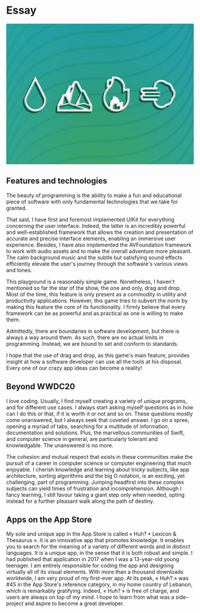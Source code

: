 # Essay

![alt text](WWDC%202020/Mother%20Nature.jpg)

## Features and technologies

The beauty of programming is the ability to make a fun and educational piece of software with only fundamental technologies that we take for granted.

That said, I have first and foremost implemented UIKit for everything concerning the user interface. Indeed, the latter is an incredibly powerful and well-established framework that allows the creation and presentation of accurate and precise interface elements, enabling an immersive user experience. Besides, I have also implemented the AVFoundation framework to work with audio assets and to make the overall adventure more pleasant. The calm background music and the subtle but satisfying sound effects efficiently elevate the user's journey through the software's various views and tones.

This playground is a reasonably simple game. Nonetheless, I haven't mentioned so far the star of the show, the one and only, drag and drop. Most of the time, this feature is only present as a commodity in utility and productivity applications. However, this game tries to subvert the norm by making this feature the core of its functionality. I firmly believe that every framework can be as powerful and as practical as one is willing to make them.

Admittedly, there are boundaries in software development, but there is always a way around them. As such, there are no actual limits in programming. Instead, we are bound to set and conform to standards.

I hope that the use of drag and drop, as this game's main feature, provides insight at how a software developer can use all the tools at his disposal. Every one of our crazy app ideas can become a reality!

## Beyond WWDC20

I love coding. Usually, I find myself creating a variety of unique programs, and for different use cases. I always start asking myself questions as in how can I do this or that, if it is worth it or not and so on. These questions mostly come unanswered, but I always seek that coveted answer. I go on a spree, opening a myriad of tabs, searching for a multitude of information, documentation and solutions. Plus, the marvellous communities of Swift, and computer science in general, are particularly tolerant and knowledgable. The unanswered is no more.

The cohesion and mutual respect that exists in these communities make the pursuit of a career in computer science or computer engineering that much enjoyable. I cherish knowledge and learning about tricky subjects, like app architecture, sorting algorithms and the big O notation, is an exciting, yet challenging, part of programming. Jumping headfirst into these complex subjects can yield times of frustration and incomprehension. Although I fancy learning, I still favour taking a giant step only when needed, opting instead for a further pleasant walk along the path of destiny.

## Apps on the App Store

My sole and unique app in the App Store is called « Huh? • Lexicon & Thesaurus ». It is an innovative app that promotes knowledge. It enables you to search for the meaning of a variety of different words and in distinct languages. It is a unique app, in the sense that it is both robust and simple. I had published that application in 2017 when I was a 13-year-old young teenager. I am entirely responsible for coding the app and designing virtually all of its visual elements. With more than a thousand downloads worldwide, I am very proud of my first-ever app. At its peak, « Huh? » was #45 in the App Store's reference category, in my home country of Lebanon, which is remarkably gratifying. Indeed, « Huh? » is free of charge, and users are always on top of my mind. I hope to learn from what was a side-project and aspire to become a great developer.
